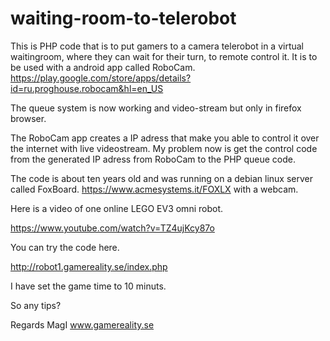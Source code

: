 # waiting-room-to-telerobot
This is PHP code that is to put gamers to a camera telerobot in a virtual waitingroom, where they can wait for their turn, to remote control it.
It is to be used with a android app called RoboCam.
https://play.google.com/store/apps/details?id=ru.proghouse.robocam&hl=en_US

The queue system is now working and video-stream but only in firefox browser.

The RoboCam app creates a IP adress that make you able to control it over the internet with live videostream.
My problem now is get the control code from the generated IP adress from RoboCam to the PHP queue code.


The code is about ten years old and was running on a debian linux server called FoxBoard.
https://www.acmesystems.it/FOXLX
with a webcam.


Here is a video of one online LEGO EV3 omni robot.

https://www.youtube.com/watch?v=TZ4ujKcy87o

You can try the code here.

http://robot1.gamereality.se/index.php

I have set the game time to 10 minuts.


So any tips?

Regards MagI 
www.gamereality.se
